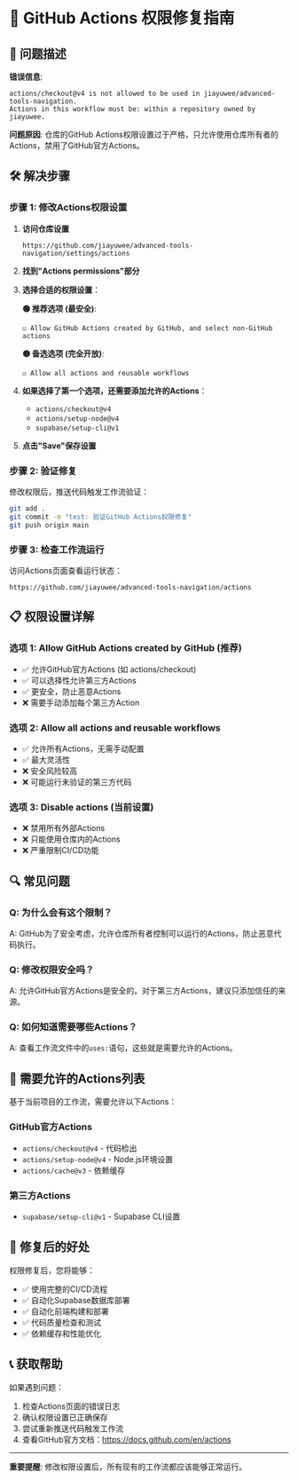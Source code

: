 # 🔧 GitHub Actions 权限修复指南

## 🚨 问题描述

**错误信息**:
```
actions/checkout@v4 is not allowed to be used in jiayuwee/advanced-tools-navigation. 
Actions in this workflow must be: within a repository owned by jiayuwee.
```

**问题原因**: 
仓库的GitHub Actions权限设置过于严格，只允许使用仓库所有者的Actions，禁用了GitHub官方Actions。

## 🛠️ 解决步骤

### 步骤 1: 修改Actions权限设置

1. **访问仓库设置**
   ```
   https://github.com/jiayuwee/advanced-tools-navigation/settings/actions
   ```

2. **找到"Actions permissions"部分**

3. **选择合适的权限设置**：

   **🟢 推荐选项 (最安全)**:
   ```
   ☑️ Allow GitHub Actions created by GitHub, and select non-GitHub actions
   ```
   
   **🟡 备选选项 (完全开放)**:
   ```
   ☑️ Allow all actions and reusable workflows
   ```

4. **如果选择了第一个选项，还需要添加允许的Actions**：
   - `actions/checkout@v4`
   - `actions/setup-node@v4`
   - `supabase/setup-cli@v1`

5. **点击"Save"保存设置**

### 步骤 2: 验证修复

修改权限后，推送代码触发工作流验证：

```bash
git add .
git commit -m "test: 验证GitHub Actions权限修复"
git push origin main
```

### 步骤 3: 检查工作流运行

访问Actions页面查看运行状态：
```
https://github.com/jiayuwee/advanced-tools-navigation/actions
```

## 📋 权限设置详解

### 选项 1: Allow GitHub Actions created by GitHub (推荐)
- ✅ 允许GitHub官方Actions (如 actions/checkout)
- ✅ 可以选择性允许第三方Actions
- ✅ 更安全，防止恶意Actions
- ❌ 需要手动添加每个第三方Action

### 选项 2: Allow all actions and reusable workflows
- ✅ 允许所有Actions，无需手动配置
- ✅ 最大灵活性
- ❌ 安全风险较高
- ❌ 可能运行未验证的第三方代码

### 选项 3: Disable actions (当前设置)
- ❌ 禁用所有外部Actions
- ❌ 只能使用仓库内的Actions
- ❌ 严重限制CI/CD功能

## 🔍 常见问题

### Q: 为什么会有这个限制？
A: GitHub为了安全考虑，允许仓库所有者控制可以运行的Actions，防止恶意代码执行。

### Q: 修改权限安全吗？
A: 允许GitHub官方Actions是安全的。对于第三方Actions，建议只添加信任的来源。

### Q: 如何知道需要哪些Actions？
A: 查看工作流文件中的`uses:`语句，这些就是需要允许的Actions。

## 📝 需要允许的Actions列表

基于当前项目的工作流，需要允许以下Actions：

### GitHub官方Actions
- `actions/checkout@v4` - 代码检出
- `actions/setup-node@v4` - Node.js环境设置
- `actions/cache@v3` - 依赖缓存

### 第三方Actions
- `supabase/setup-cli@v1` - Supabase CLI设置

## 🚀 修复后的好处

权限修复后，您将能够：
- ✅ 使用完整的CI/CD流程
- ✅ 自动化Supabase数据库部署
- ✅ 自动化前端构建和部署
- ✅ 代码质量检查和测试
- ✅ 依赖缓存和性能优化

## 📞 获取帮助

如果遇到问题：
1. 检查Actions页面的错误日志
2. 确认权限设置已正确保存
3. 尝试重新推送代码触发工作流
4. 查看GitHub官方文档：https://docs.github.com/en/actions

---

**重要提醒**: 修改权限设置后，所有现有的工作流都应该能够正常运行。
